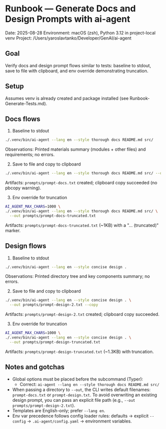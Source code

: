 # Runbook — Generate Docs and Design Prompts with ai-agent

Date: 2025-08-28
Environment: macOS (zsh), Python 3.12 in project-local venv
Project: /Users/yaroslavtanko/Developer/GenAI/ai-agent

## Goal
Verify docs and design prompt flows similar to tests: baseline to stdout, save to file with clipboard, and env override demonstrating truncation.

## Setup
Assumes venv is already created and package installed (see Runbook-Generate-Tests.md).

## Docs flows

1) Baseline to stdout
```bash
./.venv/bin/ai-agent --lang en --style thorough docs README.md src/
```
Observations: Printed materials summary (modules + other files) and requirements; no errors.

2) Save to file and copy to clipboard
```bash
./.venv/bin/ai-agent --lang en --style thorough docs README.md src/ --out prompts/ --copy
```
Artifacts: `prompts/prompt-docs.txt` created; clipboard copy succeeded (no pbcopy warning).

3) Env override for truncation
```bash
AI_AGENT_MAX_CHARS=1000 \
./.venv/bin/ai-agent --lang en --style thorough docs README.md src/ \
  --out prompts/prompt-docs-truncated.txt
```
Artifacts: `prompts/prompt-docs-truncated.txt` (~1KB) with a "... (truncated)" marker.

## Design flows

1) Baseline to stdout
```bash
./.venv/bin/ai-agent --lang en --style concise design .
```
Observations: Printed directory tree and key components summary; no errors.

2) Save to file and copy to clipboard
```bash
./.venv/bin/ai-agent --lang en --style concise design . \
  --out prompts/prompt-design-2.txt --copy
```
Artifacts: `prompts/prompt-design-2.txt` created; clipboard copy succeeded.

3) Env override for truncation
```bash
AI_AGENT_MAX_CHARS=1000 \
./.venv/bin/ai-agent --lang en --style concise design . \
  --out prompts/prompt-design-truncated.txt
```
Artifacts: `prompts/prompt-design-truncated.txt` (~1.3KB) with truncation.

## Notes and gotchas
- Global options must be placed before the subcommand (Typer):
  - Correct: `ai-agent --lang en --style thorough docs README.md src/`
- When passing a directory to `--out`, the CLI writes default filenames: `prompt-docs.txt` or `prompt-design.txt`. To avoid overwriting an existing design prompt, you can pass an explicit file path (e.g., `--out prompts/prompt-design-2.txt`).
- Templates are English-only; prefer `--lang en`.
- Env var precedence follows config loader rules: defaults -> explicit `--config` -> `.ai-agent/config.yaml` -> environment variables.

